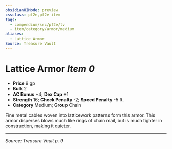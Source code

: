 ```yaml
---
obsidianUIMode: preview
cssclass: pf2e,pf2e-item
tags:
  - compendium/src/pf2e/tv
  - item/category/armor/medium
aliases:
  - Lattice Armor
Source: Treasure Vault
---
```

# Lattice Armor *Item 0*  

- **Price** 9 gp
- **Bulk** 2
- **AC Bonus** +4; **Dex Cap** +1
- **Strength** 16; **Check Penalty** -2; **Speed Penalty** -5 ft.
- **Category** Medium; **Group** Chain 

Fine metal cables woven into latticework patterns form this armor. This armor disperses blows much like rings of chain mail, but is much tighter in construction, making it quieter.


---
*Source: Treasure Vault p. 9*